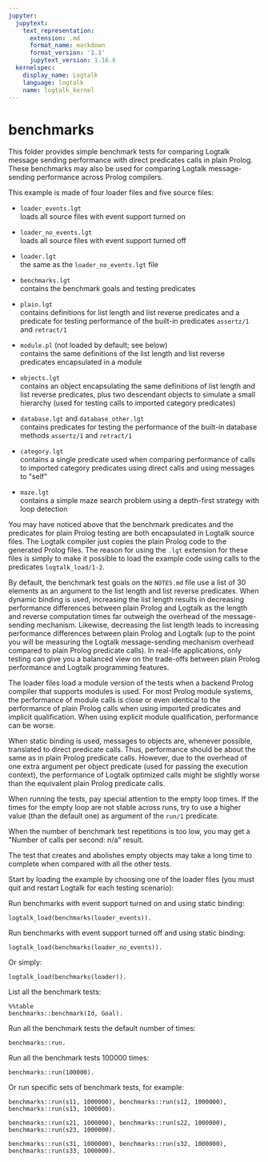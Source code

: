 ```yaml
---
jupyter:
  jupytext:
    text_representation:
      extension: .md
      format_name: markdown
      format_version: '1.1'
      jupytext_version: 1.16.6
  kernelspec:
    display_name: Logtalk
    language: logtalk
    name: logtalk_kernel
---
```


<!--
________________________________________________________________________

This file is part of Logtalk <https://logtalk.org/>  
SPDX-FileCopyrightText: 1998-2025 Paulo Moura <pmoura@logtalk.org>  
SPDX-License-Identifier: Apache-2.0

Licensed under the Apache License, Version 2.0 (the "License");
you may not use this file except in compliance with the License.
You may obtain a copy of the License at

    http://www.apache.org/licenses/LICENSE-2.0

Unless required by applicable law or agreed to in writing, software
distributed under the License is distributed on an "AS IS" BASIS,
WITHOUT WARRANTIES OR CONDITIONS OF ANY KIND, either express or implied.
See the License for the specific language governing permissions and
limitations under the License.
________________________________________________________________________
-->

# benchmarks

This folder provides simple benchmark tests for comparing Logtalk message
sending performance with direct predicates calls in plain Prolog.
These benchmarks may also be used for comparing Logtalk message-sending
performance across Prolog compilers.

This example is made of four loader files and five source files:

- `loader_events.lgt`  
	loads all source files with event support turned on
- `loader_no_events.lgt`  
	loads all source files with event support turned off
- `loader.lgt`  
	the same as the `loader_no_events.lgt` file

- `benchmarks.lgt`  
	contains the benchmark goals and testing predicates
- `plain.lgt`  
	contains definitions for list length and list reverse predicates
	and a predicate for testing performance of the built-in predicates
	`assertz/1` and `retract/1`
- `module.pl` (not loaded by default; see below)  
	contains the same definitions of the list length and list reverse
	predicates encapsulated in a module
- `objects.lgt`  
	contains an object encapsulating the same definitions of list length
	and list reverse predicates, plus two descendant objects to simulate
	a small hierarchy (used for testing calls to imported category
	predicates)
- `database.lgt` and `database_other.lgt`  
	contains predicates for testing the performance of the built-in 
	database methods `assertz/1` and `retract/1`
- `category.lgt`  
	contains a single predicate used when comparing performance of
	calls to imported category predicates using direct calls and using 
	messages to "self"
- `maze.lgt`  
	contains a simple maze search problem using a depth-first strategy
	with loop detection

You may have noticed above that the benchmark predicates and the predicates 
for plain Prolog testing are both encapsulated in Logtalk source files. The 
Logtalk compiler just copies the plain Prolog code to the generated Prolog 
files. The reason for using the `.lgt` extension for these files is simply
to  make it possible to load the example code using calls to the predicates 
`logtalk_load/1-2`.

By default, the benchmark test goals on the `NOTES.md` file use a list of 30
elements as an argument to the list length and list reverse predicates. When
dynamic binding is used, increasing the list length results in decreasing
performance differences between plain Prolog and Logtalk as the length and
reverse computation times far outweigh the overhead of the message-sending
mechanism. Likewise, decreasing the list length leads to increasing performance
differences between plain Prolog and Logtalk (up to the point you will be
measuring the Logtalk message-sending mechanism overhead compared to plain
Prolog predicate calls). In real-life applications, only testing can give
you a balanced view on the trade-offs between plain Prolog performance and
Logtalk programming features.

The loader files load a module version of the tests when a backend Prolog
compiler that supports modules is used. For most Prolog module systems, the 
performance of module calls is close or even identical to the performance of 
plain Prolog calls when using imported predicates and implicit qualification.
When using explicit module qualification, performance can be worse.

When static binding is used, messages to objects are, whenever possible, 
translated to direct predicate calls. Thus, performance should be about the
same as in plain Prolog predicate calls. However, due to the overhead of 
one extra argument per object predicate (used for passing the execution 
context), the performance of Logtalk optimized calls might be slightly 
worse than the equivalent plain Prolog predicate calls.

When running the tests, pay special attention to the empty loop times. If
the times for the empty loop are not stable across runs, try to use a
higher value (than the default one) as argument of the `run/1` predicate.

When the number of benchmark test repetitions is too low, you may get a
"Number of calls per second: n/a" result.

The test that creates and abolishes empty objects may take a long time to
complete when compared with all the other tests.

Start by loading the example by choosing one of the loader files
(you must quit and restart Logtalk for each testing scenario):


Run benchmarks with event support turned on and using static binding:

```logtalk
logtalk_load(benchmarks(loader_events)).
```


Run benchmarks with event support turned off and using static binding:

```logtalk
logtalk_load(benchmarks(loader_no_events)).
```

Or simply:

```logtalk
logtalk_load(benchmarks(loader)).
```


List all the benchmark tests:

```logtalk
%%table
benchmarks::benchmark(Id, Goal).
```

<!--
Goal = my_length([0,1,2,3,4,5,6,7,8,9,10,11,12,13,14,15,16,17,18,19],_), Id = s1 ? ;
Goal = object::length([0,1,2,3,4,5,6,7,8,9,10,11,12,13,14,15,16,17,18,19],_), Id = s2 ? ;
Goal = my_nrev([0, 1, 2, 3, 4, 5, 6, 7|...], _G33), Id = s3 ? ;
Goal = object::nrev([0, 1, 2, 3, 4, 5, 6|...], _G36), Id = s4 ? ;
Goal = leaf::obj_local Id = c1 ? ;
Goal = leaf::ctg_direct, Id = c2 ? ;
Goal = leaf::ctg_self, Id = c3 ? ;
Goal = create_object(xpto,[],[],[]),abolish_object(xpto), Id = d1 ? ;
Goal = plain_dyndb, Id = d2 ? ;
Goal = database::this_dyndb, Id = d3 ? ;
Goal = database::self_dyndb, Id = d4 ? ;
Goal = database::other_dyndb, Id = d5 ;
false.
-->

Run all the benchmark tests the default number of times:

```logtalk
benchmarks::run.
```


Run all the benchmark tests 100000 times:

```logtalk
benchmarks::run(100000).
```


Or run specific sets of benchmark tests, for example:

```logtalk
benchmarks::run(s11, 1000000), benchmarks::run(s12, 1000000), benchmarks::run(s13, 1000000).
```

```logtalk
benchmarks::run(s21, 1000000), benchmarks::run(s22, 1000000), benchmarks::run(s23, 1000000).
```

```logtalk
benchmarks::run(s31, 1000000), benchmarks::run(s32, 1000000), benchmarks::run(s33, 1000000).
```
